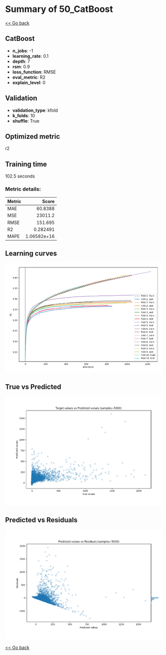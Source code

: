 # Summary of 50_CatBoost

[<< Go back](../README.md)


## CatBoost
- **n_jobs**: -1
- **learning_rate**: 0.1
- **depth**: 7
- **rsm**: 0.9
- **loss_function**: RMSE
- **eval_metric**: R2
- **explain_level**: 0

## Validation
 - **validation_type**: kfold
 - **k_folds**: 10
 - **shuffle**: True

## Optimized metric
r2

## Training time

102.5 seconds

### Metric details:
| Metric   |           Score |
|:---------|----------------:|
| MAE      |    60.8388      |
| MSE      | 23011.2         |
| RMSE     |   151.695       |
| R2       |     0.282491    |
| MAPE     |     1.06582e+16 |



## Learning curves
![Learning curves](learning_curves.png)
## True vs Predicted

![True vs Predicted](true_vs_predicted.png)


## Predicted vs Residuals

![Predicted vs Residuals](predicted_vs_residuals.png)



[<< Go back](../README.md)
